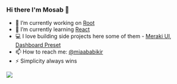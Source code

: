 ### Hi there I'm Mosab  👋

- 🔭 I’m currently working on [Root](#)
- 🌱 I’m currently learning [React](https://reactjs.org/)
- 💻 I love building side projects here some of them - [Meraki UI](http://merakiui.com/), [Dashboard Preset](https://github.com/Miaababikir/laravel-tailwind-css-dashboard-preset)
- 📫 How to reach me: [@miaababikir](https://twitter.com/miaababikir)
- ⚡ Simplicity always wins

<img src="https://github-readme-stats.vercel.app/api?username=miaababikir&&show_icons=true&title_color=ffffff&icon_color=4c51bf&text_color=daf7dc&bg_color=1a202c">